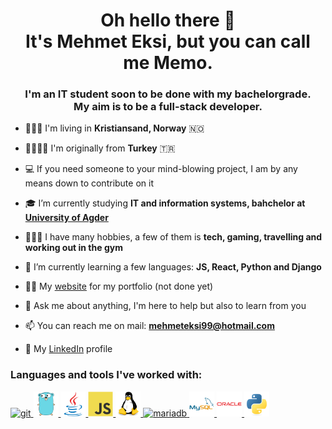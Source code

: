 <h1 align="center">Oh hello there 👋 <br> It's Mehmet Eksi, but you can call me Memo. </h1>
<h3 align="center">I'm an IT student soon to be done with my bachelorgrade. <br> My aim is to be a full-stack developer.</h3>

- 🧑🏽‍🦱 I'm living in **Kristiansand, Norway** 🇳🇴

- 👨‍👩‍👦‍👦 I'm originally from **Turkey** 🇹🇷

- 💻 If you need someone to your mind-blowing project, I am by any means down to contribute on it

- 🎓 I’m currently studying **IT and information systems, bahchelor at [University of Agder](https://www.uia.no/en)**

- 🏄🏽‍♂️ I have many hobbies, a few of them is **tech, gaming, travelling and working out in the gym**

- 🌱 I’m currently learning a few languages: **JS, React, Python and Django**

- 👨‍💻 My [website](https://mehmeteksi.com/) for my portfolio (not done yet)


- 💬 Ask me about anything, I'm here to help but also to learn from you

- 📫 You can reach me on mail: **mehmeteksi99@hotmail.com**

- 📄 My [LinkedIn](https://www.linkedin.com/in/mehmeteksi/) profile

<h3 align="left">Languages and tools I've worked with:</h3>
<p align="left"> <a href="https://git-scm.com/" target="_blank" rel="noreferrer"> <img src="https://www.vectorlogo.zone/logos/git-scm/git-scm-icon.svg" alt="git" width="40" height="40"/> </a> <a href="https://golang.org" target="_blank" rel="noreferrer"> <img src="https://raw.githubusercontent.com/devicons/devicon/master/icons/go/go-original.svg" alt="go" width="40" height="40"/> </a> <a href="https://www.java.com" target="_blank" rel="noreferrer"> <img src="https://raw.githubusercontent.com/devicons/devicon/master/icons/java/java-original.svg" alt="java" width="40" height="40"/> </a> <a href="https://developer.mozilla.org/en-US/docs/Web/JavaScript" target="_blank" rel="noreferrer"> <img src="https://raw.githubusercontent.com/devicons/devicon/master/icons/javascript/javascript-original.svg" alt="javascript" width="40" height="40"/> </a> <a href="https://www.linux.org/" target="_blank" rel="noreferrer"> <img src="https://raw.githubusercontent.com/devicons/devicon/master/icons/linux/linux-original.svg" alt="linux" width="40" height="40"/> </a> <a href="https://mariadb.org/" target="_blank" rel="noreferrer"> <img src="https://www.vectorlogo.zone/logos/mariadb/mariadb-icon.svg" alt="mariadb" width="40" height="40"/> </a> <a href="https://www.mysql.com/" target="_blank" rel="noreferrer"> <img src="https://raw.githubusercontent.com/devicons/devicon/master/icons/mysql/mysql-original-wordmark.svg" alt="mysql" width="40" height="40"/> </a> <a href="https://www.oracle.com/" target="_blank" rel="noreferrer"> <img src="https://raw.githubusercontent.com/devicons/devicon/master/icons/oracle/oracle-original.svg" alt="oracle" width="40" height="40"/> </a> <a href="https://www.python.org" target="_blank" rel="noreferrer"> <img src="https://raw.githubusercontent.com/devicons/devicon/master/icons/python/python-original.svg" alt="python" width="40" height="40"/> </a> </p>
